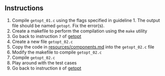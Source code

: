 ## Instructions
1. Compile `getopt_01.c` using the flags specified in guideline 1. The output file should be named `getopt`. Fix the error(s).
2. Create a makefile to perform the compilation using the `make` utility
3. Go back to instruction `7` of [getopt](https://github.com/Berthran/C_Lessons/blob/main/getopt/README.md)
4. Create a new file `getopt_02.c`
5. Copy the code in [resources/components.md](https://github.com/Berthran/C_Lessons/blob/main/getopt/resources/components.md) into the `getopt_02.c` file
6. Modify the makefile to compile `getopt_02.c`
7. Compile `getopt_02.c`
8. Play around with the test cases
9. Go back to instruction `8` of [getopt](https://github.com/Berthran/C_Lessons/blob/main/getopt/README.md)
